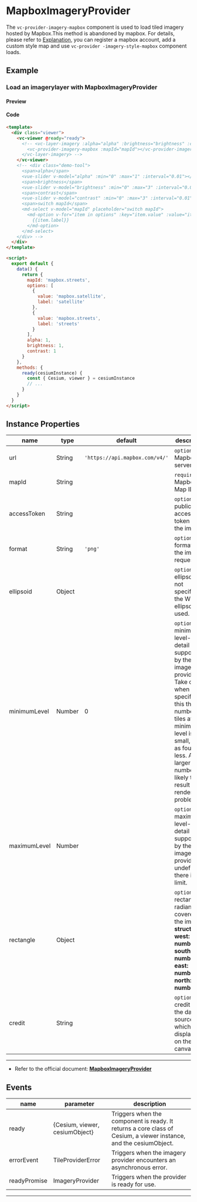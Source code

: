 # MapboxImageryProvider

The `vc-provider-imagery-mapbox` component is used to load tiled imagery hosted by Mapbox.This method is abandoned by mapbox. For details, please refer to [Explanation](https://blog.mapbox.com/deprecating-studio-classic-styles-d8892ac38cb4), you can register a mapbox account, add a custom style map and use `vc-provider -imagery-style-mapbox` component loads.

## Example

### Load an imagerylayer with MapboxImageryProvider

#### Preview

<doc-preview>
  <template>
    <div class="viewer">
      <vc-viewer @ready="ready">
       <!-- <vc-layer-imagery :alpha="alpha" :brightness="brightness" :contrast="contrast">
        <vc-provider-imagery-mapbox :mapId="mapId"></vc-provider-imagery-mapbox>
       </vc-layer-imagery> -->
      </vc-viewer>
      <!-- <div class="demo-tool">
        <span>alpha</span>
        <vue-slider v-model="alpha" :min="0" :max="1" :interval="0.01"  ></vue-slider>
        <span>brightness</span>
        <vue-slider v-model="brightness" :min="0" :max="3" :interval="0.01"  ></vue-slider>
        <span>contrast</span>
        <vue-slider v-model="contrast" :min="0" :max="3" :interval="0.01"  ></vue-slider>
        <span>switch mapId</span>
        <md-select v-model="mapId" placeholder="switch mapId">
          <md-option
            v-for="item in options"
            :key="item.value"
            :value="item.value">
            {{item.label}}
          </md-option>
        </md-select>
      </div> -->
    </div>
  </template>

  <script>
    export default {
      data () {
        return {
          mapId: 'mapbox.streets',
          options: [{
            value: 'mapbox.satellite',
            label: 'satellite'
          }, {
            value: 'mapbox.streets',
            label: 'streets'
          }],
          alpha: 1,
          brightness: 1,
          contrast: 1
        }
      },
      methods: {
        ready (cesiumInstance) {
          const {Cesium, viewer} = cesiumInstance
          // ...
        }
      }
    }
  </script>
</doc-preview>

#### Code

```html
<template>
  <div class="viewer">
    <vc-viewer @ready="ready">
      <!-- <vc-layer-imagery :alpha="alpha" :brightness="brightness" :contrast="contrast">
        <vc-provider-imagery-mapbox :mapId="mapId"></vc-provider-imagery-mapbox>
      </vc-layer-imagery> -->
    </vc-viewer>
    <!-- <div class="demo-tool">
      <span>alpha</span>
      <vue-slider v-model="alpha" :min="0" :max="1" :interval="0.01"></vue-slider>
      <span>brightness</span>
      <vue-slider v-model="brightness" :min="0" :max="3" :interval="0.01"></vue-slider>
      <span>contrast</span>
      <vue-slider v-model="contrast" :min="0" :max="3" :interval="0.01"></vue-slider>
      <span>switch mapId</span>
      <md-select v-model="mapId" placeholder="switch mapId">
        <md-option v-for="item in options" :key="item.value" :value="item.value">
          {{item.label}}
        </md-option>
      </md-select>
    </div> -->
  </div>
</template>

<script>
  export default {
    data() {
      return {
        mapId: 'mapbox.streets',
        options: [
          {
            value: 'mapbox.satellite',
            label: 'satellite'
          },
          {
            value: 'mapbox.streets',
            label: 'streets'
          }
        ],
        alpha: 1,
        brightness: 1,
        contrast: 1
      }
    },
    methods: {
      ready(cesiumInstance) {
        const { Cesium, viewer } = cesiumInstance
        // ...
      }
    }
  }
</script>
```

## Instance Properties

<!-- prettier-ignore -->
| name | type | default | description |
| ------------- | ------ | ------- | -------------- |
| url | String | `'https://api.mapbox.com/v4/'` | `optional`The Mapbox server url. |
| mapId | String | | `required`The Mapbox Map ID. |
| accessToken | String | | `optional`The public access token for the imagery. |
| format | String | `'png'` | `optional`The format of the image request. |
| ellipsoid | Object | | `optional`The ellipsoid. If not specified, the WGS84 ellipsoid is used. |
| minimumLevel | Number | 0 | `optional`The minimum level-of-detail supported by the imagery provider. Take care when specifying this that the number of tiles at the minimum level is small, such as four or less. A larger number is likely to result in rendering problems. |
| maximumLevel | Number | | `optional`The maximum level-of-detail supported by the imagery provider, or undefined if there is no limit. |
| rectangle | Object | | `optional`The rectangle, in radians, covered by the image. **structure: { west: number, south: number, east: number, north: number }** |
| credit | String | | `optional`A credit for the data source, which is displayed on the canvas. |

---

- Refer to the official document: **[MapboxImageryProvider](https://cesium.com/docs/cesiumjs-ref-doc/MapboxImageryProvider.html)**

## Events

<!-- prettier-ignore -->
| name | parameter | description |
| ---- | --------- | ----------- |
| ready | {Cesium, viewer, cesiumObject} | Triggers when the component is ready. It returns a core class of Cesium, a viewer instance, and the cesiumObject. |
| errorEvent | TileProviderError | Triggers when the imagery provider encounters an asynchronous error. |
| readyPromise | ImageryProvider | Triggers when the provider is ready for use. |

---
